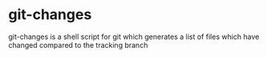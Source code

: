 git-changes
==============

git-changes is a shell script for git which generates a list of files which have changed compared to the tracking branch
